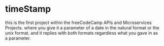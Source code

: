 # timeStamp

this is the first project within the freeCodeCamp APIs and Microservices Projects.
where you give it a parameter of a date in the natural format or the unix format.
and it replies with both formats regardless what you gave in as a parameter.
